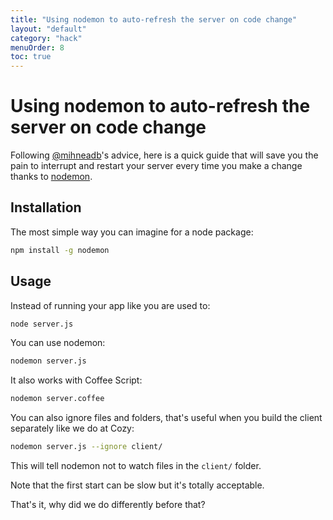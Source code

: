 ```yaml
---
title: "Using nodemon to auto-refresh the server on code change"
layout: "default"
category: "hack"
menuOrder: 8
toc: true
---
```


# Using nodemon to auto-refresh the server on code change

Following [@mihneadb](https://github.com/mihneadb)'s advice, here is a quick guide that will save you the pain to interrupt and restart your server every time you make a change thanks to [nodemon](https://github.com/remy/nodemon).

## Installation
The most simple way you can imagine for a node package:
```bash
npm install -g nodemon
```

## Usage
Instead of running your app like you are used to:

```bash
node server.js
```

You can use nodemon:

```bash
nodemon server.js
```

It also works with Coffee Script:
```bash
nodemon server.coffee
```

You can also ignore files and folders, that's useful when you build the client separately like we do at Cozy:
```bash
nodemon server.js --ignore client/
```
This will tell nodemon not to watch files in the `client/` folder.

Note that the first start can be slow but it's totally acceptable.

That's it, why did we do differently before that?
